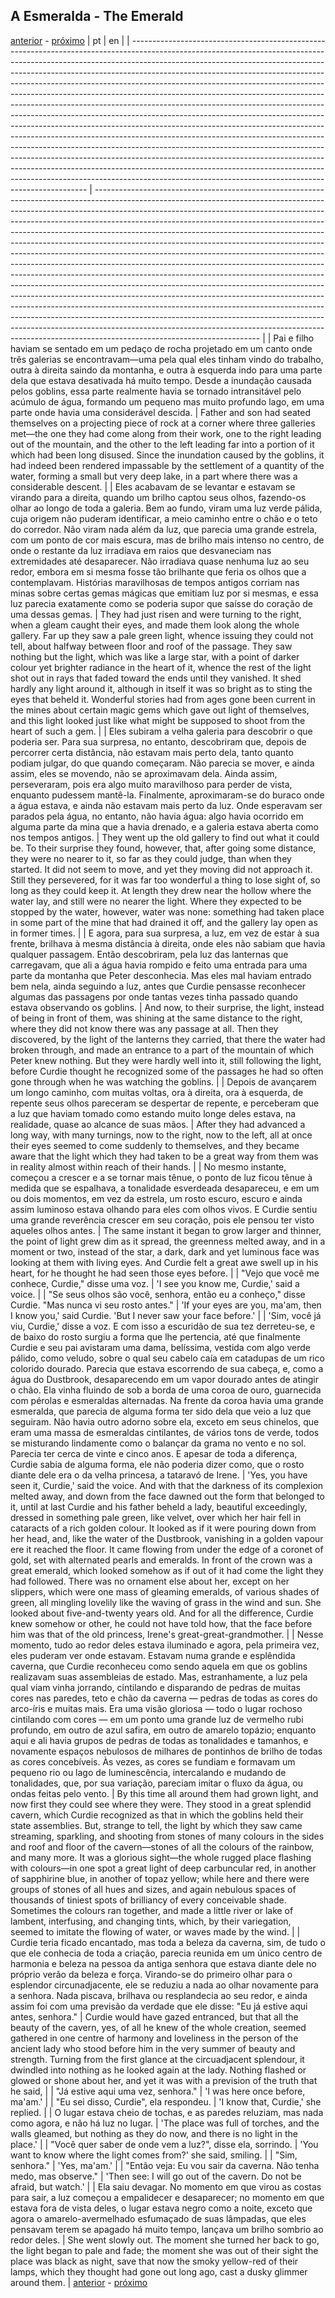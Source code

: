 ## A Esmeralda - The Emerald
[anterior](./chapter-05.md) - [próximo](./chapter-07.md)
| pt                                                                                                                                                                                                                                                                                                                                                                                                                                                                                                                                                                                                                                                                                                                                                                                                                                                                                                                                                                                                                                                                                                                        | en                                                                                                                                                                                                                                                                                                                                                                                                                                                                                                                                                                                                                                                                                                                                                                                                                                                                                                                                                                                                                                                                                                                                                                            |
| ------------------------------------------------------------------------------------------------------------------------------------------------------------------------------------------------------------------------------------------------------------------------------------------------------------------------------------------------------------------------------------------------------------------------------------------------------------------------------------------------------------------------------------------------------------------------------------------------------------------------------------------------------------------------------------------------------------------------------------------------------------------------------------------------------------------------------------------------------------------------------------------------------------------------------------------------------------------------------------------------------------------------------------------------------------------------------------------------------------------------- | ----------------------------------------------------------------------------------------------------------------------------------------------------------------------------------------------------------------------------------------------------------------------------------------------------------------------------------------------------------------------------------------------------------------------------------------------------------------------------------------------------------------------------------------------------------------------------------------------------------------------------------------------------------------------------------------------------------------------------------------------------------------------------------------------------------------------------------------------------------------------------------------------------------------------------------------------------------------------------------------------------------------------------------------------------------------------------------------------------------------------------------------------------------------------------- |
| Pai e filho haviam se sentado em um pedaço de rocha projetado em um canto onde três galerias se encontravam—uma pela qual eles tinham vindo do trabalho, outra à direita saindo da montanha, e outra à esquerda indo para uma parte dela que estava desativada há muito tempo. Desde a inundação causada pelos goblins, essa parte realmente havia se tornado intransitável pelo acúmulo de água, formando um pequeno mas muito profundo lago, em uma parte onde havia uma considerável descida.                                                                                                                                                                                                                                                                                                                                                                                                                                                                                                                                                                                                                          | Father and son had seated themselves on a projecting piece of rock at a corner where three galleries met—the one they had come along from their work, one to the right leading out of the mountain, and the other to the left leading far into a portion of it which had been long disused. Since the inundation caused by the goblins, it had indeed been rendered impassable by the settlement of a quantity of the water, forming a small but very deep lake, in a part where there was a considerable descent.                                                                                                                                                                                                                                                                                                                                                                                                                                                                                                                                                                                                                                                            |
| Eles acabavam de se levantar e estavam se virando para a direita, quando um brilho captou seus olhos, fazendo-os olhar ao longo de toda a galeria. Bem ao fundo, viram uma luz verde pálida, cuja origem não puderam identificar, a meio caminho entre o chão e o teto do corredor. Não viram nada além da luz, que parecia uma grande estrela, com um ponto de cor mais escura, mas de brilho mais intenso no centro, de onde o restante da luz irradiava em raios que desvaneciam nas extremidades até desaparecer. Não irradiava quase nenhuma luz ao seu redor, embora em si mesma fosse tão brilhante que feria os olhos que a contemplavam. Histórias maravilhosas de tempos antigos corriam nas minas sobre certas gemas mágicas que emitiam luz por si mesmas, e essa luz parecia exatamente como se poderia supor que saísse do coração de uma dessas gemas.                                                                                                                                                                                                                                                     | They had just risen and were turning to the right, when a gleam caught their eyes, and made them look along the whole gallery. Far up they saw a pale green light, whence issuing they could not tell, about halfway between floor and roof of the passage. They saw nothing but the light, which was like a large star, with a point of darker colour yet brighter radiance in the heart of it, whence the rest of the light shot out in rays that faded toward the ends until they vanished. It shed hardly any light around it, although in itself it was so bright as to sting the eyes that beheld it. Wonderful stories had from ages gone been current in the mines about certain magic gems which gave out light of themselves, and this light looked just like what might be supposed to shoot from the heart of such a gem.                                                                                                                                                                                                                                                                                                                                         |
| Eles subiram a velha galeria para descobrir o que poderia ser. Para sua surpresa, no entanto, descobriram que, depois de percorrer certa distância, não estavam mais perto dela, tanto quanto podiam julgar, do que quando começaram. Não parecia se mover, e ainda assim, eles se movendo, não se aproximavam dela. Ainda assim, perseveraram, pois era algo muito maravilhoso para perder de vista, enquanto pudessem mantê-la. Finalmente, aproximaram-se do buraco onde a água estava, e ainda não estavam mais perto da luz. Onde esperavam ser parados pela água, no entanto, não havia água: algo havia ocorrido em alguma parte da mina que a havia drenado, e a galeria estava aberta como nos tempos antigos.                                                                                                                                                                                                                                                                                                                                                                                                   | They went up the old gallery to find out what it could be. To their surprise they found, however, that, after going some distance, they were no nearer to it, so far as they could judge, than when they started. It did not seem to move, and yet they moving did not approach it. Still they persevered, for it was far too wonderful a thing to lose sight of, so long as they could keep it. At length they drew near the hollow where the water lay, and still were no nearer the light. Where they expected to be stopped by the water, however, water was none: something had taken place in some part of the mine that had drained it off, and the gallery lay open as in former times.                                                                                                                                                                                                                                                                                                                                                                                                                                                                               |
| E agora, para sua surpresa, a luz, em vez de estar à sua frente, brilhava à mesma distância à direita, onde eles não sabiam que havia qualquer passagem. Então descobriram, pela luz das lanternas que carregavam, que ali a água havia rompido e feito uma entrada para uma parte da montanha que Peter desconhecia. Mas eles mal haviam entrado bem nela, ainda seguindo a luz, antes que Curdie pensasse reconhecer algumas das passagens por onde tantas vezes tinha passado quando estava observando os goblins.                                                                                                                                                                                                                                                                                                                                                                                                                                                                                                                                                                                                     | And now, to their surprise, the light, instead of being in front of them, was shining at the same distance to the right, where they did not know there was any passage at all. Then they discovered, by the light of the lanterns they carried, that there the water had broken through, and made an entrance to a part of the mountain of which Peter knew nothing. But they were hardly well into it, still following the light, before Curdie thought he recognized some of the passages he had so often gone through when he was watching the goblins.                                                                                                                                                                                                                                                                                                                                                                                                                                                                                                                                                                                                                    |
| Depois de avançarem um longo caminho, com muitas voltas, ora à direita, ora à esquerda, de repente seus olhos pareceram se despertar de repente, e perceberam que a luz que haviam tomado como estando muito longe deles estava, na realidade, quase ao alcance de suas mãos.                                                                                                                                                                                                                                                                                                                                                                                                                                                                                                                                                                                                                                                                                                                                                                                                                                             | After they had advanced a long way, with many turnings, now to the right, now to the left, all at once their eyes seemed to come suddenly to themselves, and they became aware that the light which they had taken to be a great way from them was in reality almost within reach of their hands.                                                                                                                                                                                                                                                                                                                                                                                                                                                                                                                                                                                                                                                                                                                                                                                                                                                                             |
| No mesmo instante, começou a crescer e a se tornar mais tênue, o ponto de luz ficou tênue à medida que se espalhava, a tonalidade esverdeada desapareceu, e em um ou dois momentos, em vez da estrela, um rosto escuro, escuro e ainda assim luminoso estava olhando para eles com olhos vivos. E Curdie sentiu uma grande reverência crescer em seu coração, pois ele pensou ter visto aqueles olhos antes.                                                                                                                                                                                                                                                                                                                                                                                                                                                                                                                                                                                                                                                                                                              | The same instant it began to grow larger and thinner, the point of light grew dim as it spread, the greenness melted away, and in a moment or two, instead of the star, a dark, dark and yet luminous face was looking at them with living eyes. And Curdie felt a great awe swell up in his heart, for he thought he had seen those eyes before.                                                                                                                                                                                                                                                                                                                                                                                                                                                                                                                                                                                                                                                                                                                                                                                                                             |
| "Vejo que você me conhece, Curdie," disse uma voz.                                                                                                                                                                                                                                                                                                                                                                                                                                                                                                                                                                                                                                                                                                                                                                                                                                                                                                                                                                                                                                                                        | 'I see you know me, Curdie,' said a voice.                                                                                                                                                                                                                                                                                                                                                                                                                                                                                                                                                                                                                                                                                                                                                                                                                                                                                                                                                                                                                                                                                                                                    |
| "Se seus olhos são você, senhora, então eu a conheço," disse Curdie. "Mas nunca vi seu rosto antes."                                                                                                                                                                                                                                                                                                                                                                                                                                                                                                                                                                                                                                                                                                                                                                                                                                                                                                                                                                                                                      | 'If your eyes are you, ma'am, then I know you,' said Curdie. 'But I never saw your face before.'                                                                                                                                                                                                                                                                                                                                                                                                                                                                                                                                                                                                                                                                                                                                                                                                                                                                                                                                                                                                                                                                              |
| 'Sim, você já viu, Curdie,' disse a voz. E com isso a escuridão de sua tez derreteu-se, e de baixo do rosto surgiu a forma que lhe pertencia, até que finalmente Curdie e seu pai avistaram uma dama, belíssima, vestida com algo verde pálido, como veludo, sobre o qual seu cabelo caía em catadupas de um rico colorido dourado. Parecia que estava escorrendo de sua cabeça, e, como a água do Dustbrook, desaparecendo em um vapor dourado antes de atingir o chão. Ela vinha fluindo de sob a borda de uma coroa de ouro, guarnecida com pérolas e esmeraldas alternadas. Na frente da coroa havia uma grande esmeralda, que parecia de alguma forma ter sido dela que veio a luz que seguiram. Não havia outro adorno sobre ela, exceto em seus chinelos, que eram uma massa de esmeraldas cintilantes, de vários tons de verde, todos se misturando lindamente como o balançar da grama no vento e no sol. Parecia ter cerca de vinte e cinco anos. E apesar de toda a diferença, Curdie sabia de alguma forma, ele não poderia dizer como, que o rosto diante dele era o da velha princesa, a tataravó de Irene. | 'Yes, you have seen it, Curdie,' said the voice. And with that the darkness of its complexion melted away, and down from the face dawned out the form that belonged to it, until at last Curdie and his father beheld a lady, beautiful exceedingly, dressed in something pale green, like velvet, over which her hair fell in cataracts of a rich golden colour. It looked as if it were pouring down from her head, and, like the water of the Dustbrook, vanishing in a golden vapour ere it reached the floor. It came flowing from under the edge of a coronet of gold, set with alternated pearls and emeralds. In front of the crown was a great emerald, which looked somehow as if out of it had come the light they had followed. There was no ornament else about her, except on her slippers, which were one mass of gleaming emeralds, of various shades of green, all mingling lovelily like the waving of grass in the wind and sun. She looked about five-and-twenty years old. And for all the difference, Curdie knew somehow or other, he could not have told how, that the face before him was that of the old princess, Irene's great-great-grandmother. |
| Nesse momento, tudo ao redor deles estava iluminado e agora, pela primeira vez, eles puderam ver onde estavam. Estavam numa grande e esplêndida caverna, que Curdie reconheceu como sendo aquela em que os goblins realizavam suas assembleias de estado. Mas, estranhamente, a luz pela qual viam vinha jorrando, cintilando e disparando de pedras de muitas cores nas paredes, teto e chão da caverna — pedras de todas as cores do arco-íris e muitas mais. Era uma visão gloriosa — todo o lugar rochoso cintilando com cores — em um ponto uma grande luz de vermelho rubi profundo, em outro de azul safira, em outro de amarelo topázio; enquanto aqui e ali havia grupos de pedras de todas as tonalidades e tamanhos, e novamente espaços nebulosos de milhares de pontinhos de brilho de todas as cores concebíveis. Às vezes, as cores se fundiam e formavam um pequeno rio ou lago de luminescência, intercalando e mudando de tonalidades, que, por sua variação, pareciam imitar o fluxo da água, ou ondas feitas pelo vento.                                                                              | By this time all around them had grown light, and now first they could see where they were. They stood in a great splendid cavern, which Curdie recognized as that in which the goblins held their state assemblies. But, strange to tell, the light by which they saw came streaming, sparkling, and shooting from stones of many colours in the sides and roof and floor of the cavern—stones of all the colours of the rainbow, and many more. It was a glorious sight—the whole rugged place flashing with colours—in one spot a great light of deep carbuncular red, in another of sapphirine blue, in another of topaz yellow; while here and there were groups of stones of all hues and sizes, and again nebulous spaces of thousands of tiniest spots of brilliancy of every conceivable shade. Sometimes the colours ran together, and made a little river or lake of lambent, interfusing, and changing tints, which, by their variegation, seemed to imitate the flowing of water, or waves made by the wind.                                                                                                                                                     |
| Curdie teria ficado encantado, mas toda a beleza da caverna, sim, de tudo o que ele conhecia de toda a criação, parecia reunida em um único centro de harmonia e beleza na pessoa da antiga senhora que estava diante dele no próprio verão da beleza e força. Virando-se do primeiro olhar para o esplendor circunadjacente, ele se reduziu a nada ao olhar novamente para a senhora. Nada piscava, brilhava ou resplandecia ao seu redor, e ainda assim foi com uma previsão da verdade que ele disse: "Eu já estive aqui antes, senhora."                                                                                                                                                                                                                                                                                                                                                                                                                                                                                                                                                                              | Curdie would have gazed entranced, but that all the beauty of the cavern, yes, of all he knew of the whole creation, seemed gathered in one centre of harmony and loveliness in the person of the ancient lady who stood before him in the very summer of beauty and strength. Turning from the first glance at the circuadjacent splendour, it dwindled into nothing as he looked again at the lady. Nothing flashed or glowed or shone about her, and yet it was with a prevision of the truth that he said,                                                                                                                                                                                                                                                                                                                                                                                                                                                                                                                                                                                                                                                                |
| "Já estive aqui uma vez, senhora."                                                                                                                                                                                                                                                                                                                                                                                                                                                                                                                                                                                                                                                                                                                                                                                                                                                                                                                                                                                                                                                                                        | 'I was here once before, ma'am.'                                                                                                                                                                                                                                                                                                                                                                                                                                                                                                                                                                                                                                                                                                                                                                                                                                                                                                                                                                                                                                                                                                                                              |
| "Eu sei disso, Curdie", ela respondeu.                                                                                                                                                                                                                                                                                                                                                                                                                                                                                                                                                                                                                                                                                                                                                                                                                                                                                                                                                                                                                                                                                    | 'I know that, Curdie,' she replied.                                                                                                                                                                                                                                                                                                                                                                                                                                                                                                                                                                                                                                                                                                                                                                                                                                                                                                                                                                                                                                                                                                                                           |
| O lugar estava cheio de tochas, e as paredes reluziam, mas nada como agora, e não há luz no lugar.                                                                                                                                                                                                                                                                                                                                                                                                                                                                                                                                                                                                                                                                                                                                                                                                                                                                                                                                                                                                                        | 'The place was full of torches, and the walls gleamed, but nothing as they do now, and there is no light in the place.'                                                                                                                                                                                                                                                                                                                                                                                                                                                                                                                                                                                                                                                                                                                                                                                                                                                                                                                                                                                                                                                       |
| "Você quer saber de onde vem a luz?", disse ela, sorrindo.                                                                                                                                                                                                                                                                                                                                                                                                                                                                                                                                                                                                                                                                                                                                                                                                                                                                                                                                                                                                                                                                | 'You want to know where the light comes from?' she said, smiling.                                                                                                                                                                                                                                                                                                                                                                                                                                                                                                                                                                                                                                                                                                                                                                                                                                                                                                                                                                                                                                                                                                             |
| "Sim, senhora."                                                                                                                                                                                                                                                                                                                                                                                                                                                                                                                                                                                                                                                                                                                                                                                                                                                                                                                                                                                                                                                                                                           | 'Yes, ma'am.'                                                                                                                                                                                                                                                                                                                                                                                                                                                                                                                                                                                                                                                                                                                                                                                                                                                                                                                                                                                                                                                                                                                                                                 |
| "Então veja: Eu vou sair da caverna. Não tenha medo, mas observe."                                                                                                                                                                                                                                                                                                                                                                                                                                                                                                                                                                                                                                                                                                                                                                                                                                                                                                                                                                                                                                                        | 'Then see: I will go out of the cavern. Do not be afraid, but watch.'                                                                                                                                                                                                                                                                                                                                                                                                                                                                                                                                                                                                                                                                                                                                                                                                                                                                                                                                                                                                                                                                                                         |
| Ela saiu devagar. No momento em que virou as costas para sair, a luz começou a empalidecer e desaparecer; no momento em que estava fora de vista deles, o lugar estava negro como a noite, exceto que agora o amarelo-avermelhado esfumaçado de suas lâmpadas, que eles pensavam terem se apagado há muito tempo, lançava um brilho sombrio ao redor deles.                                                                                                                                                                                                                                                                                                                                                                                                                                                                                                                                                                                                                                                                                                                                                               | She went slowly out. The moment she turned her back to go, the light began to pale and fade; the moment she was out of their sight the place was black as night, save that now the smoky yellow-red of their lamps, which they thought had gone out long ago, cast a dusky glimmer around them.                                                                                                                                                                                                                                                                                                                                                                                                                                                                                                                                                                                                                                                                                                                                                                                                                                                                               |
[anterior](./chapter-05.md) - [próximo](./chapter-07.md)
